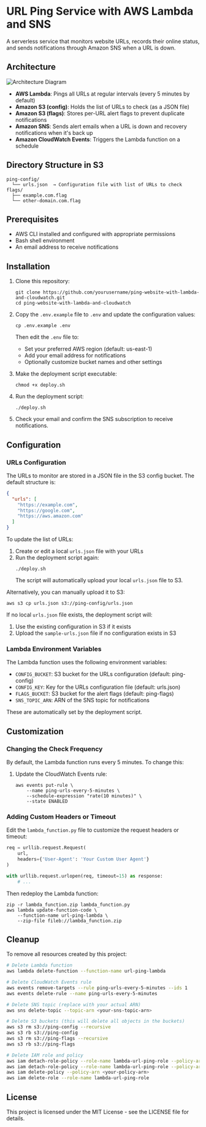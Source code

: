 # URL Ping Service with AWS Lambda and SNS

A serverless service that monitors website URLs, records their online status, and sends notifications through Amazon SNS when a URL is down.

## Architecture

![Architecture Diagram](https://via.placeholder.com/800x400?text=URL+Ping+Service+Architecture)

- **AWS Lambda**: Pings all URLs at regular intervals (every 5 minutes by default)
- **Amazon S3 (config)**: Holds the list of URLs to check (as a JSON file)
- **Amazon S3 (flags)**: Stores per-URL alert flags to prevent duplicate notifications
- **Amazon SNS**: Sends alert emails when a URL is down and recovery notifications when it's back up
- **Amazon CloudWatch Events**: Triggers the Lambda function on a schedule

## Directory Structure in S3

```
ping-config/
  └── urls.json  → Configuration file with list of URLs to check
flags/
  ├── example.com.flag
  └── other-domain.com.flag
```

## Prerequisites

- AWS CLI installed and configured with appropriate permissions
- Bash shell environment
- An email address to receive notifications

## Installation

1. Clone this repository:
   ```
   git clone https://github.com/yourusername/ping-website-with-lambda-and-cloudwatch.git
   cd ping-website-with-lambda-and-cloudwatch
   ```

2. Copy the `.env.example` file to `.env` and update the configuration values:
   ```
   cp .env.example .env
   ```
   Then edit the `.env` file to:
   - Set your preferred AWS region (default: us-east-1)
   - Add your email address for notifications
   - Optionally customize bucket names and other settings

3. Make the deployment script executable:
   ```
   chmod +x deploy.sh
   ```

4. Run the deployment script:
   ```
   ./deploy.sh
   ```

5. Check your email and confirm the SNS subscription to receive notifications.

## Configuration

### URLs Configuration

The URLs to monitor are stored in a JSON file in the S3 config bucket. The default structure is:

```json
{
  "urls": [
    "https://example.com",
    "https://google.com",
    "https://aws.amazon.com"
  ]
}
```

To update the list of URLs:

1. Create or edit a local `urls.json` file with your URLs
2. Run the deployment script again:
   ```
   ./deploy.sh
   ```
   The script will automatically upload your local `urls.json` file to S3.

Alternatively, you can manually upload it to S3:
   ```
   aws s3 cp urls.json s3://ping-config/urls.json
   ```

If no local `urls.json` file exists, the deployment script will:
1. Use the existing configuration in S3 if it exists
2. Upload the `sample-urls.json` file if no configuration exists in S3

### Lambda Environment Variables

The Lambda function uses the following environment variables:

- `CONFIG_BUCKET`: S3 bucket for the URLs configuration (default: ping-config)
- `CONFIG_KEY`: Key for the URLs configuration file (default: urls.json)
- `FLAGS_BUCKET`: S3 bucket for the alert flags (default: ping-flags)
- `SNS_TOPIC_ARN`: ARN of the SNS topic for notifications

These are automatically set by the deployment script.

## Customization

### Changing the Check Frequency

By default, the Lambda function runs every 5 minutes. To change this:

1. Update the CloudWatch Events rule:
   ```
   aws events put-rule \
       --name ping-urls-every-5-minutes \
       --schedule-expression "rate(10 minutes)" \
       --state ENABLED
   ```

### Adding Custom Headers or Timeout

Edit the `lambda_function.py` file to customize the request headers or timeout:

```python
req = urllib.request.Request(
    url,
    headers={'User-Agent': 'Your Custom User Agent'}
)

with urllib.request.urlopen(req, timeout=15) as response:
    # ...
```

Then redeploy the Lambda function:

```
zip -r lambda_function.zip lambda_function.py
aws lambda update-function-code \
    --function-name url-ping-lambda \
    --zip-file fileb://lambda_function.zip
```

## Cleanup

To remove all resources created by this project:

```bash
# Delete Lambda function
aws lambda delete-function --function-name url-ping-lambda

# Delete CloudWatch Events rule
aws events remove-targets --rule ping-urls-every-5-minutes --ids 1
aws events delete-rule --name ping-urls-every-5-minutes

# Delete SNS topic (replace with your actual ARN)
aws sns delete-topic --topic-arn <your-sns-topic-arn>

# Delete S3 buckets (this will delete all objects in the buckets)
aws s3 rm s3://ping-config --recursive
aws s3 rb s3://ping-config
aws s3 rm s3://ping-flags --recursive
aws s3 rb s3://ping-flags

# Delete IAM role and policy
aws iam detach-role-policy --role-name lambda-url-ping-role --policy-arn arn:aws:iam::aws:policy/service-role/AWSLambdaBasicExecutionRole
aws iam detach-role-policy --role-name lambda-url-ping-role --policy-arn <your-policy-arn>
aws iam delete-policy --policy-arn <your-policy-arn>
aws iam delete-role --role-name lambda-url-ping-role
```

## License

This project is licensed under the MIT License - see the LICENSE file for details.

